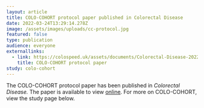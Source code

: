 ```yaml
---
layout: article
title: COLO-COHORT protocol paper published in Colorectal Disease
date: 2022-03-24T13:29:14.278Z
image: /assets/images/uploads/cc-protocol.jpg
featured: false
type: publication
audience: everyone
externallinks:
  - link: https://colospeed.uk/assets/documents/Colorectal-Disease-2022-Hampton.pdf
    title: COLO-COHORT protocol paper
study: colo-cohort
---
```

The COLO-COHORT protocol paper has been published in *Colorectal Disease.* The paper is available to view [online](https://colospeed.uk/assets/documents/Colorectal-Disease-2022-Hampton.pdf). For more on COLO-COHORT, view the study page below.